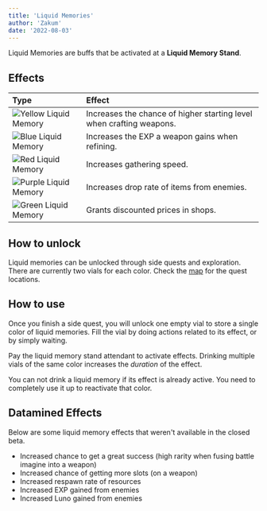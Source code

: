 ```yaml
---
title: 'Liquid Memories'
author: 'Zakum'
date: '2022-08-03'
---
```


Liquid Memories are buffs that be activated at a **Liquid Memory Stand**.

## Effects

| Type           | Effect         |
| :------------- | :------------- |
| ![Yellow Liquid Memory](/images/liquidMemory/yellow.svg) | Increases the chance of higher starting level when crafting weapons. |
| ![Blue Liquid Memory](/images/liquidMemory/blue.svg)     | Increases the EXP a weapon gains when refining. |
| ![Red Liquid Memory](/images/liquidMemory/red.svg)       | Increases gathering speed. |
| ![Purple Liquid Memory](/images/liquidMemory/purple.svg) | Increases drop rate of items from enemies. |
| ![Green Liquid Memory](/images/liquidMemory/green.svg)   | Grants discounted prices in shops. |

## How to unlock
Liquid memories can be unlocked through side quests and exploration. There are currently two vials for each color. Check the [map](/map) for the quest locations.

## How to use
Once you finish a side quest, you will unlock one empty vial to store a single color of liquid memories.
Fill the vial by doing actions related to its effect, or by simply waiting.

Pay the liquid memory stand attendant to activate effects. Drinking multiple vials of the same color increases the *duration* of the effect.

You can not drink a liquid memory if its effect is already active. You need to completely use it up to reactivate that color.

## Datamined Effects
Below are some liquid memory effects that weren't available in the closed beta.
- Increased chance to get a great success (high rarity when fusing battle imagine into a weapon)
- Increased chance of getting more slots (on a weapon)
- Increased respawn rate of resources
- Increased EXP gained from enemies
- Increased Luno gained from enemies
